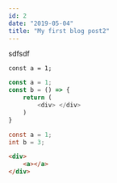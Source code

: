 ```yaml
---
id: 2
date: "2019-05-04"
title: "My first blog post2"
---
```


sdfsdf

```
const a = 1;
```

```javascript
const a = 1;
const b = () => {
    return (
        <div> </div>
    )
}
```

```c
const a = 1;
int b = 3;
```

```html
<div>
    <a></a>
</div>
```